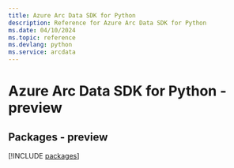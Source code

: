 ```yaml
---
title: Azure Arc Data SDK for Python
description: Reference for Azure Arc Data SDK for Python
ms.date: 04/10/2024
ms.topic: reference
ms.devlang: python
ms.service: arcdata
---
```

# Azure Arc Data SDK for Python - preview
## Packages - preview
[!INCLUDE [packages](arc-data-index.md)]